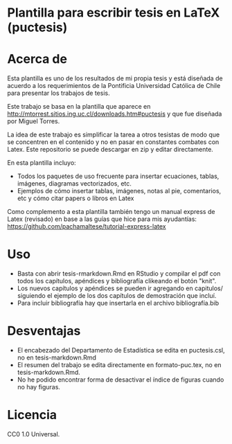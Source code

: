 # Plantilla para escribir tesis en LaTeX (puctesis)

# Acerca de

Esta plantilla es uno de los resultados de mi propia tesis y está diseñada de acuerdo a los requerimientos de la Pontificia Universidad Católica de Chile para presentar los trabajos de tesis. 

Este trabajo se basa en la plantilla que aparece en http://mtorrest.sitios.ing.uc.cl/downloads.htm#puctesis y que fue diseñada por Miguel Torres.

La idea de este trabajo es simplificar la tarea a otros tesistas de modo que se concentren en el contenido y no en pasar en constantes combates con Latex. Este repositorio se puede descargar en zip y editar directamente.

En esta plantilla incluyo:
* Todos los paquetes de uso frecuente para insertar ecuaciones, tablas, imágenes, diagramas vectorizados, etc.
* Ejemplos de cómo insertar tablas, imágenes, notas al pie, comentarios, etc y cómo citar papers o libros en Latex

Como complemento a esta plantilla también tengo un manual express de Latex (revisado) en base a las guías que hice para mis ayudantías: https://github.com/pachamaltese/tutorial-express-latex

# Uso

* Basta con abrir tesis-rmarkdown.Rmd en RStudio y compilar el pdf con todos los capítulos, apéndices y bibliografía clikeando el botón "knit". 
* Los nuevos capítulos y apéndices se pueden ir agregando en capitulos/ siguiendo el ejemplo de los dos capítulos de demostración que incluí.
* Para incluir bibliografía hay que insertarla en el archivo bibliografía.bib

# Desventajas

* El encabezado del Departamento de Estadística se edita en puctesis.csl, no en tesis-markdown.Rmd
* El resumen del trabajo se edita directamente en formato-puc.tex,  no en tesis-markdown.Rmd.
* No he podido encontrar forma de desactivar el índice de figuras cuando no hay figuras.

# Licencia

CC0 1.0 Universal.
